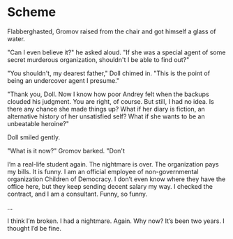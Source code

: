 # Scheme

Flabberghasted, Gromov raised from the chair and got himself a glass of water.

"Can I even believe it?" he asked aloud. "If she was a special agent of some secret murderous organization, shouldn't I be able to find out?"

"You shouldn't, my dearest father," Doll chimed in. "This is the point of being an undercover agent I presume."

"Thank you, Doll. Now I know how poor Andrey felt when the backups clouded his judgment. You are right, of course. But still, I had no idea. Is there any chance she made things up? What if her diary is fiction, an alternative history of her unsatisfied self? What if she wants to be an unbeatable heroine?"

Doll smiled gently.

"What is it now?" Gromov barked. "Don't 



I’m a real-life student again. The nightmare is over. The organization pays my bills. It is funny. I am an official employee of non-governmental organization Children of Democracy. I don’t even know where they have the office here, but they keep sending decent salary my way. I checked the contract, and I am a consultant. Funny, so funny.

…

I think I’m broken. I had a nightmare. Again. Why now? It’s been two years. I thought I’d be fine. 